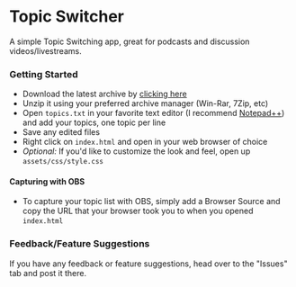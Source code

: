 # Topic Switcher
A simple Topic Switching app, great for podcasts and discussion videos/livestreams.

### Getting Started
- Download the latest archive by [clicking here](https://github.com/xlxAciDxlx/Topic-Switcher/archive/master.zip)
- Unzip it using your preferred archive manager (Win-Rar, 7Zip, etc)
- Open `topics.txt` in your favorite text editor (I recommend [Notepad++](https://notepad-plus-plus.org/)) and add your topics, one topic per line
- Save any edited files
- Right click on `index.html` and open in your web browser of choice
- *Optional:* If you'd like to customize the look and feel, open up `assets/css/style.css`

#### Capturing with OBS
- To capture your topic list with OBS, simply add a Browser Source and copy the URL that your browser took you to when you opened `index.html`

### Feedback/Feature Suggestions
If you have any feedback or feature suggestions, head over to the "Issues" tab and post it there.